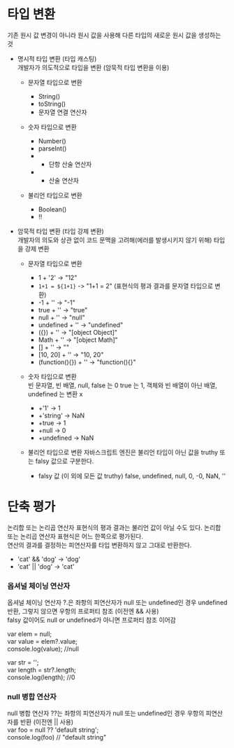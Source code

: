 # 타입 변환
기존 원시 값 변경이 아니라 원시 값을 사용해 다른 타입의 새로운 원시 값을 생성하는 것
* 명시적 타입 변환 (타입 캐스팅)</br>
개발자가 의도적으로 타입을 변환 (암묵적 타입 변환을 이용)
  - 문자열 타입으로 변환
    - String()
    - toString()
    - 문자열 연결 연산자
  
  - 숫자 타입으로 변환 
    - Number()
    - parseInt()
    - + 단항 산술 연산자
    - * 산술 연산자

  - 불리언 타입으로 변환
    - Boolean()
    - !!   
    
* 암묵적 타입 변환 (타입 강제 변환) </br>
개발자의 의도와 상관 없이 코드 문맥을 고려해(에러를 발생시키지 않기 위해) 타입을 강제 변환
  - 문자열 타입으로 변환
    - 1 + '2' -> "12"
    - `1+1 = ${1+1}` -> "1+1 = 2" (표현식의 평과 결과를 문자열 타입으로 변환)
    - -1 + '' -> "-1"
    - true + '' -> "true"
    - null + '' -> "null"
    - undefined + '' -> "undefined"
    - ({}) + '' -> "[object Object]"
    - Math + '' -> "[object Math]"
    - [] + '' -> ""
    - [10, 20] + '' -> "10, 20"
    - (function(){}) + '' -> "function(){}"
    
  - 숫자 타입으로 변환</br>
  빈 문자열, 빈 배열, null, false 는 0 true 는 1, 객체와 빈 배열이 아닌 배열, undefined 는 변환 x
     - +'1' -> 1
     - +'string' -> NaN
     - +true -> 1
     - +null -> 0
     - +undefined -> NaN
     
  - 불리언 타입으로 변환
  자바스크립트 엔진은 불리언 타입이 아닌 값을 truthy 또는 falsy 값으로 구분한다.
    - falsy 값 (이 외에 모든 값 truthy)
      false, undefined, null, 0, -0, NaN, ''
    


# 단축 평가
논리합 또는 논리곱 연산자 표현식의 평과 결과는 불리언 값이 아닐 수도 있다. 논리합 또는 논리곱 연산자 표현식은 어느 한쪽으로 평가된다. </br>
연산의 결과를 결정하는 피연산자를 타입 변환하지 않고 그대로 반환한다.
- 'cat' && 'dog' -> 'dog'
- 'cat' || 'dog' -> 'cat'
### 옵셔널 체이닝 연산자
옵셔널 체이닝 연산자 ?.은 좌항의 피연산자가 null 또는 undefined인 경우 undefined 반환, 그렇지 않으면 우항의 프로퍼티 참조 (이전엔 && 사용)</br>
falsy 값이어도 null or undefined가 아니면 프로퍼티 참조 이어감

var elem = null; </br>
var value = elem?.value; </br>
console.log(value); //null </br>

var str = ''; </br>
var length = str?.length; </br>
console.log(length); //0 </br>

### null 병합 연산자
null 병합 연산자 ??는 좌항의 피연산자가 null 또는 undefined인 경우 우항의 피연산자를 반환 (이전엔 || 사용) </br>
var foo = null ?? 'default string'; </br>
console.log(foo) // "default string"
